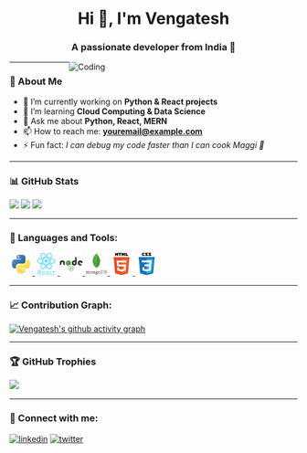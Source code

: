 <h1 align="center">Hi 👋, I'm Vengatesh</h1>
<h3 align="center">A passionate developer from India 🚀</h3>

<img align="right" alt="Coding" width="400" src="https://raw.githubusercontent.com/rajpratyush/rajpratyush/main/coding.gif">

---

### 🌟 About Me  
- 🔭 I’m currently working on **Python & React projects**  
- 🌱 I’m learning **Cloud Computing & Data Science**  
- 💬 Ask me about **Python, React, MERN**  
- 📫 How to reach me: **youremail@example.com**  
- ⚡ Fun fact: *I can debug my code faster than I can cook Maggi 🍜*

---

### 📊 GitHub Stats
![](https://github-readme-stats.vercel.app/api?username=VengateshE&show_icons=true&theme=radical)
![](https://github-readme-streak-stats.herokuapp.com/?user=VengateshE&theme=radical)
![](https://github-readme-stats.vercel.app/api/top-langs/?username=VengateshE&layout=compact&theme=radical)

---

### 🚀 Languages and Tools:
<p align="left"> 
<a href="https://www.python.org" target="_blank"> <img src="https://raw.githubusercontent.com/devicons/devicon/master/icons/python/python-original.svg" alt="python" width="40" height="40"/> </a>
<a href="https://reactjs.org/" target="_blank"> <img src="https://raw.githubusercontent.com/devicons/devicon/master/icons/react/react-original-wordmark.svg" alt="react" width="40" height="40"/> </a>
<a href="https://nodejs.org" target="_blank"> <img src="https://raw.githubusercontent.com/devicons/devicon/master/icons/nodejs/nodejs-original-wordmark.svg" alt="nodejs" width="40" height="40"/> </a>
<a href="https://www.mongodb.com/" target="_blank"> <img src="https://raw.githubusercontent.com/devicons/devicon/master/icons/mongodb/mongodb-original-wordmark.svg" alt="mongodb" width="40" height="40"/> </a>
<a href="https://www.w3.org/html/" target="_blank"> <img src="https://raw.githubusercontent.com/devicons/devicon/master/icons/html5/html5-original-wordmark.svg" alt="html5" width="40" height="40"/> </a>
<a href="https://www.w3schools.com/css/" target="_blank"> <img src="https://raw.githubusercontent.com/devicons/devicon/master/icons/css3/css3-original-wordmark.svg" alt="css3" width="40" height="40"/> </a>
</p>

---

### 📈 Contribution Graph:
[![Vengatesh's github activity graph](https://github-readme-activity-graph.vercel.app/graph?username=VengateshE&theme=react-dark)](https://github.com/ashutosh00710/github-readme-activity-graph)

---

### 🏆 GitHub Trophies
![](https://github-profile-trophy.vercel.app/?username=VengateshE&theme=dracula&no-frame=true&row=1&column=6)

---

### 🔗 Connect with me:
<p align="left">
<a href="https://linkedin.com/in/yourlinkedin" target="blank"><img align="center" src="https://raw.githubusercontent.com/rahuldkjain/github-profile-readme-generator/master/src/images/icons/Social/linked-in-alt.svg" alt="linkedin" height="30" width="40" /></a>
<a href="https://twitter.com/yourtwitter" target="blank"><img align="center" src="https://raw.githubusercontent.com/rahuldkjain/github-profile-readme-generator/master/src/images/icons/Social/twitter.svg" alt="twitter" height="30" width="40" /></a>
</p>
